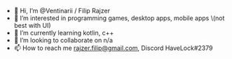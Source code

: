 - 👋 Hi, I’m @Ventinarii / Filip Rajzer
- 👀 I’m interested in programming games, desktop apps, mobile apps \\(not best with UI)
- 🌱 I’m currently learning kotlin, c++
- 💞️ I’m looking to collaborate on n/a
- 📫 How to reach me rajzer.filip@gmail.com, Discord HaveLock#2379

<!---
Ventinarii/Ventinarii is a ✨ special ✨ repository because its `README.md` (this file) appears on your GitHub profile.
You can click the Preview link to take a look at your changes.
--->
